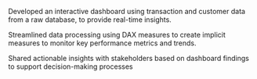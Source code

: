 Developed an interactive dashboard using transaction and customer data from a raw database, to provide real-time insights.

Streamlined data processing using DAX measures to create implicit measures to monitor key performance metrics and trends.

Shared actionable insights with stakeholders based on dashboard findings to support decision-making processes
